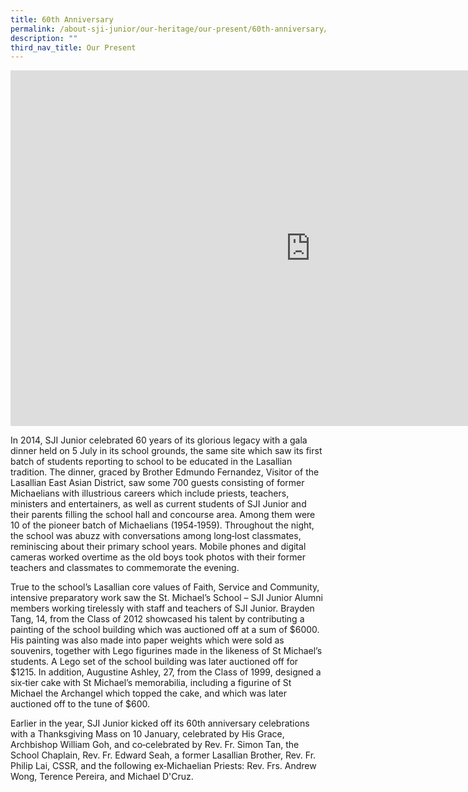 ```yaml
---
title: 60th Anniversary
permalink: /about-sji-junior/our-heritage/our-present/60th-anniversary/
description: ""
third_nav_title: Our Present
---
```

<iframe allowfullscreen="true" height="569" width="960" frameborder="0" src="https://docs.google.com/presentation/d/e/2PACX-1vR5Wb1E5OWya4CEdETBmlJuLQH8hKqqaJE-heuecXKY5aVq10c3xmuu3wwH3mop2uDWb_HoZLLmMgkO/embed?start=false&amp;loop=false&amp;delayms=10000"></iframe>
<p>In 2014, SJI Junior celebrated 60 years of its glorious legacy with a gala dinner held on 5 July in its school grounds, the same site which saw its first batch of students reporting to school to be educated in the Lasallian tradition. The dinner, graced by Brother Edmundo Fernandez, Visitor of the Lasallian East Asian District, saw some 700 guests consisting of former Michaelians with illustrious careers which include priests, teachers, ministers and entertainers, as well as current students of SJI Junior and their parents filling the school hall and concourse area. Among them were 10 of the pioneer batch of Michaelians (1954‐1959). Throughout the night, the school was abuzz with conversations among long‐lost classmates, reminiscing about their primary school years. Mobile phones and digital cameras worked overtime as the old boys took photos with their former teachers and classmates to commemorate the evening.</p>
<p>True to the school’s Lasallian core values of Faith, Service and Community, intensive preparatory work saw the St. Michael’s School – SJI Junior Alumni members working tirelessly with staff and teachers of SJI Junior. Brayden Tang, 14, from the Class of 2012 showcased his talent by contributing a painting of the school building which was auctioned off at a sum of $6000. His painting was also made into paper weights which were sold as souvenirs, together with Lego figurines made in the likeness of St Michael’s students. A Lego set of the school building was later auctioned off for $1215. In addition, Augustine Ashley, 27, from the Class of 1999, designed a six‐tier cake with St Michael’s memorabilia, including a figurine of St Michael the Archangel which topped the cake, and which was later auctioned off to the tune of $600.</p>
<p>Earlier in the year, SJI Junior kicked off its 60th anniversary celebrations with a Thanksgiving Mass on 10 January, celebrated by His Grace, Archbishop William Goh, and co‐celebrated by Rev. Fr. Simon Tan, the School Chaplain, Rev. Fr. Edward Seah, a former Lasallian Brother, Rev. Fr. Philip Lai, CSSR, and the following ex‐Michaelian Priests: Rev. Frs. Andrew Wong, Terence Pereira, and Michael D'Cruz.</p>